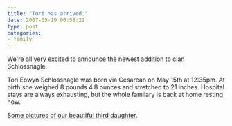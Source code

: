 ```yaml
---
title: "Tori has arrived."
date: 2007-05-19 00:58:22
type: post
categories:
- family
---
```


<p>We're all very excited to announce the newest addition to clan Schlossnagle.</p>  <p>Tori Eowyn Schlossnagle was born via Cesarean on May 15th at 12:35pm.  At birth she weighed 8 pounds 4.8 ounces and stretched to 21 inches.  Hospital stays are always exhausting, but the whole familary is back at home resting now.</p>  <p><a href="https://www.lethargy.org/gallery/jesus/shoot/Shoots/2007/05/15">Some pictures of our beautiful third daughter</a>.</p>
